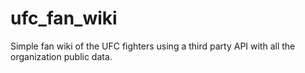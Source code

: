 # ufc_fan_wiki
Simple fan wiki of the UFC fighters using a third party API with all the organization public data.
